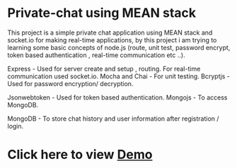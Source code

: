 # Private-chat using MEAN stack

This project is a simple private chat application using MEAN stack and socket.io for making real-time applications, 
by this project i am trying to learning some basic concepts of node.js (route, unit test, password encrypt, token based authentication , real-time communication etc ..).

Express - Used for server create and setup , routing. For real-time communication used socket.io.
Mocha and Chai - For unit testing. Bcryptjs -Used for password encryption/ decryption.

Jsonwebtoken - Used for token based authentication.
Mongojs - To access MongoDB. 

MongoDB - To store chat history and user information after registration / login. 

# Click here to view <b><a href="http://floating-cove-7182.herokuapp.com/" target="_blank">Demo</a></b>
